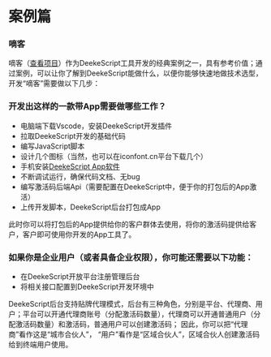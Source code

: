 
# 案例篇


### 嘀客

嘀客（<a href="https://gitee.com/miniphper/ad-dke" target="_blank">查看项目</a>）作为DeekeScript工具开发的经典案例之一，具有参考价值；通过案例，可以让你了解到DeekeScript能做什么，以便你能够快速地做技术选型，开发“嘀客”需要做以下几步：


### 开发出这样的一款带App需要做哪些工作？

- 电脑端下载Vscode，安装DeekeScript开发插件
- 拉取DeekeScript开发的基础代码
- 编写JavaScript脚本
- 设计几个图标（当然，也可以在iconfont.cn平台下载几个）
- 手机安装<a href="#">DeekeScript App软件</a>
- 不断调试运行，确保代码文档、无bug
- 编写激活码后端Api（需要配置在DeekeScript中，便于你的打包后的App激活）
- 上传开发脚本，DeekeScript后台打包成App

此时你可以将打包后的App提供给你的客户群体去使用，将你的激活码提供给客户，客户即可使用你开发的App工具了。

### 如果你是企业用户（或者具备企业权限），你可能还需要以下功能：
 - 在DeekeScript开放平台注册管理后台
 - 将相关接口配置到DeekeScript开发环境中

DeekeScript后台支持贴牌代理模式，后台有三种角色，分别是平台、代理商、用户；平台可以开通代理商账号（分配激活码数量），代理商可以开通普通用户（分配激活码数量）和激活码，普通用户可以创建激活码；
因此，你可以把“代理商”看作这是“城市合伙人”， “用户”看作是“区域合伙人”，区域合伙人创建激活码给到终端用户使用。
